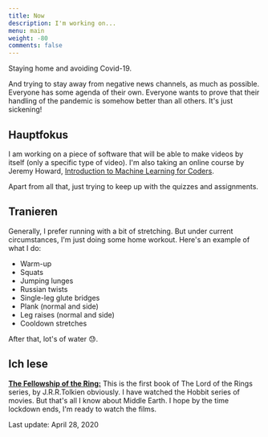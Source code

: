 ```yaml
---
title: Now
description: I'm working on...
menu: main
weight: -80
comments: false
---
```


Staying home and avoiding Covid-19.

And trying to stay away from negative news channels, as much as possible. Everyone has some agenda of their own. Everyone wants to prove that their handling of the pandemic is somehow better than all others. It's just sickening!

## Hauptfokus

I am working on a piece of software that will be able to make videos by itself (only a specific type of video). I'm also taking an online course by Jeremy Howard, [Introduction to Machine Learning for Coders](http://course18.fast.ai/ml).

Apart from all that, just trying to keep up with the quizzes and assignments.

## Tranieren

Generally, I prefer running with a bit of stretching. But under current circumstances, I'm just doing some home workout. Here's an example of what I do:

- Warm-up
- Squats
- Jumping lunges
- Russian twists
- Single-leg glute bridges
- Plank (normal and side)
- Leg raises (normal and side)
- Cooldown stretches

After that, lot's of water :sweat:.

## Ich lese

[**The Fellowship of the Ring:**](https://www.goodreads.com/book/show/34.The_Fellowship_of_the_Ring) This is the first book of The Lord of the Rings series, by J.R.R.Tolkien obviously. I have watched the Hobbit series of movies. But that's all I know about Middle Earth. I hope by the time lockdown ends, I'm ready to watch the films.

Last update: April 28, 2020
